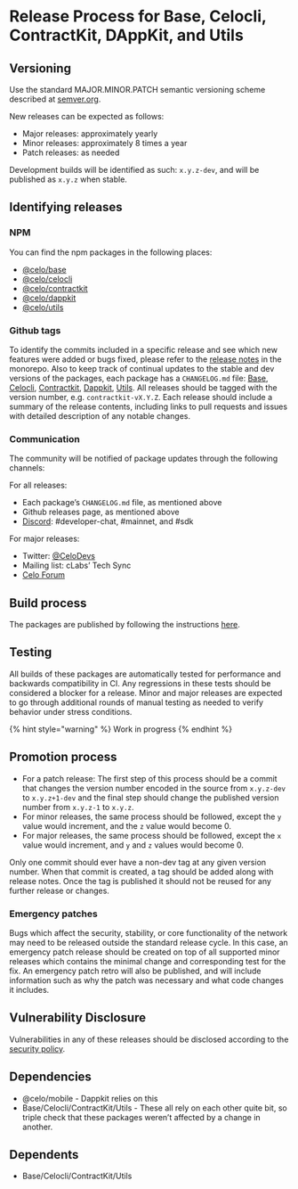 # Release Process for Base, Celocli, ContractKit, DAppKit, and Utils

## Versioning

Use the standard MAJOR.MINOR.PATCH semantic versioning scheme described at [semver.org](http://semver.org).

New releases can be expected as follows:
  * Major releases: approximately yearly 
  * Minor releases: approximately 8 times a year
  * Patch releases: as needed

Development builds will be identified as such: `x.y.z-dev`, and will be published as `x.y.z` when stable. 

## Identifying releases

### NPM

You can find the npm packages in the following places:
  * [@celo/base](https://www.npmjs.com/package/@celo/base)
  * [@celo/celocli](https://www.npmjs.com/package/@celo/celocli)
  * [@celo/contractkit](https://www.npmjs.com/package/@celo/contractkit)
  * [@celo/dappkit](https://www.npmjs.com/package/@celo/dappkit)
  * [@celo/utils](https://www.npmjs.com/package/@celo/utils)

### Github tags

To identify the commits included in a specific release and see which new features were added or bugs fixed, please refer to the [release notes](https://github.com/celo-org/celo-monorepo/releases) in the monorepo. Also to keep track of continual updates to the stable and dev versions of the packages, each package has a `CHANGELOG.md` file: [Base](https://github.com/celo-org/celo-monorepo/blob/master/packages/sdk/base/CHANGELOG.md), [Celocli](https://github.com/celo-org/celo-monorepo/blob/master/packages/cli/CHANGELOG.md), [Contractkit](https://github.com/celo-org/celo-monorepo/blob/master/packages/sdk/contractkit/CHANGELOG.md), [Dappkit](https://github.com/celo-org/celo-monorepo/blob/master/packages/sdk/dappkit/CHANGELOG.md), [Utils](https://github.com/celo-org/celo-monorepo/blob/master/packages/sdk/utils/CHANGELOG.md).
All releases should be tagged with the version number, e.g. `contractkit-vX.Y.Z`. Each release should include a summary of the release contents, including links to pull requests and issues with detailed description of any notable changes. 

### Communication

The community will be notified of package updates through the following channels: 

For all releases: 
  * Each package’s `CHANGELOG.md` file, as mentioned above
  * Github releases page, as mentioned above
  * [Discord](https://discord.gg/6yWMkgM): #developer-chat, #mainnet, and #sdk

For major releases: 
  * Twitter: [@CeloDevs](https://twitter.com/CeloDevs)
  * Mailing list: cLabs’ Tech Sync
  * [Celo Forum](https://forum.celo.org/)



## Build process

The packages are published by following the instructions [here](https://github.com/celo-org/celo-monorepo/blob/master/README-dev.md).

## Testing
All builds of these packages are automatically tested for performance and backwards compatibility in CI. Any regressions in these tests should be considered a blocker for a release.
Minor and major releases are expected to go through additional rounds of manual testing as needed to verify behavior under stress conditions.

{% hint style="warning" %}
Work in progress
{% endhint %}

## Promotion process 
  * For a patch release: The first step of this process should be a commit that changes the version number encoded in the source from `x.y.z-dev` to `x.y.z+1-dev` and the final step should change the published version number from `x.y.z-1`  to `x.y.z`.
  * For minor releases, the same process should be followed, except the `y` value would increment, and the `z` value would become 0. 
  * For major releases, the same process should be followed, except the `x` value would increment, and `y` and `z` values would become 0. 

Only one commit should ever have a non-dev tag at any given version number. When that commit is created, a tag should be added along with release notes. Once the tag is published it should not be reused for any further release or changes.

### Emergency patches
Bugs which affect the security, stability, or core functionality of the network may need to be released outside the standard release cycle. In this case, an emergency patch release should be created on top of all supported minor releases which contains the minimal change and corresponding test for the fix. An emergency patch retro will also be published, and will include information such as why the patch was necessary and what code changes it includes. 

## Vulnerability Disclosure

Vulnerabilities in any of these releases should be disclosed according to the [security policy](https://github.com/celo-org/celo-blockchain/blob/master/SECURITY.md).

## Dependencies

  * @celo/mobile - Dappkit relies on this 
  * Base/Celocli/ContractKit/Utils - These all rely on each other quite bit, so triple check that these packages weren’t affected by a change in another.

## Dependents

  * Base/Celocli/ContractKit/Utils


